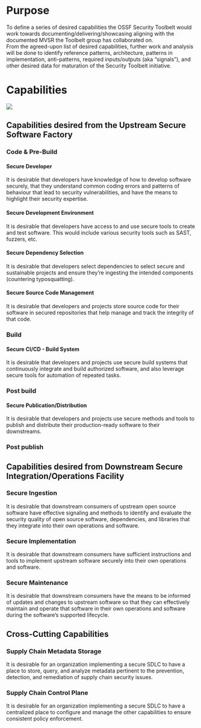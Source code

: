 # Purpose 
To define a series of desired capabilities the OSSF Security Toolbelt would work towards documenting/delivering/showcasing aligning with the documented MVSR the Toolbelt group has collaborated on.  
From the agreed-upon list of desired capabilities, further work and analysis will be done to identify reference patterns, architecture, patterns in implementation, anti-patterns, required inputs/outputs (aka “signals”), and other desired data for maturation of the Security Toolbelt initiative.

# Capabilities

<img align="top" src="[https://github.com/ossf/toolbelt/blob/main/capabilities/Toolbelt%20Capabilities.png]">

## Capabilities desired from the Upstream Secure Software Factory
### Code & Pre-Build
#### Secure Developer
It is desirable that developers have knowledge of how to develop software securely, that they understand common coding errors and patterns of behaviour that lead to security vulnerabilities, and have the means to highlight their security expertise.

#### Secure Development Environment
It is desirable that developers have access to and use secure tools to create and test software. This would include various security tools such as SAST, fuzzers, etc.

#### Secure Dependency Selection
It is desirable that developers select dependencies to select secure and sustainable projects and ensure they’re ingesting the intended components (countering typosquatting).

#### Secure Source Code Management
It is desirable that developers and projects store source code for their software in secured repositories that help manage and track the integrity of that code.

### Build
#### Secure CI/CD - Build System
It is desirable that developers and projects use secure build systems that continuously integrate and build authorized software, and also leverage secure tools for automation of repeated tasks.

### Post build
#### Secure Publication/Distribution
It is desirable that developers and projects use secure methods and tools to publish and distribute their production-ready software to their downstreams.

### Post publish

## Capabilities desired from Downstream Secure Integration/Operations Facility
### Secure Ingestion
It is desirable that downstream consumers of upstream open source software have effective signaling and methods to identify and evaluate the security quality of open source software, dependencies, and libraries that they integrate into their own operations and software.

### Secure Implementation
It is desirable that downstream consumers have sufficient instructions and tools to implement upstream software securely into their own operations and software.

### Secure Maintenance
It is desirable that downstream consumers have the means to be informed of updates and changes to upstream software so that they can effectively maintain and operate that software in their own operations and software during the software’s supported lifecycle.
	
## Cross-Cutting Capabilities
### Supply Chain Metadata Storage
It is desirable for an organization implementing a secure SDLC to have a place to store, query, and analyze metadata pertinent to the prevention, detection, and remediation of supply chain security issues.

### Supply Chain Control Plane
It is desirable for an organization implementing a secure SDLC to have a centralized place to configure and manage the other capabilities to ensure consistent policy enforcement.
